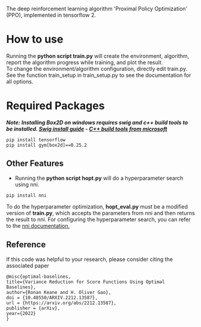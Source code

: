 The deep reinforcement learning algorithm 'Proximal Policy Optimization' (PPO), implemented in tensorflow 2.

# How to use
Running the **python script train.py** will create the environment, algorithm, report the algorithm progress while training, and plot the result. \
To change the environment/algorithm configuration, directly edit train.py. See the function train_setup in train_setup.py to see the documentation for all options. 

# Required Packages
***Note: Installing Box2D on windows requires swig and c++ build tools to be installed. [Swig install guide](https://simpletutorials.com/c/c/nxw7mu26/installing-swig-on-windows) - [C++ build tools from microsoft](https://visualstudio.microsoft.com/visual-cpp-build-tools/)***
```
pip install tensorflow
pip install gym[box2d]==0.25.2
```


## Other Features
- Running the **python script hopt.py** will do a hyperparameter search using nni. 
```
pip install nni
```
To do the hyperparameter optimization, **hopt_eval.py** must be a modified version of **train.py**, which accepts the parameters from nni and then returns the result to nni. For configuring the hyperparameter search, you can refer to the [nni documentation.](https://nni.readthedocs.io/en/stable/tutorials/hpo_quickstart_tensorflow/main.html#step-2-define-search-space)


## Reference 
If this code was helpful to your research, please consider citing the associated paper
```
@misc{optimal-baselines,
title={Variance Reduction for Score Functions Using Optimal Baselines},
author={Ronan Keane and H. Oliver Gao}, 
doi = {10.48550/ARXIV.2212.13587},
url = {https://arxiv.org/abs/2212.13587},
publisher = {arXiv},
year={2022}
}
```
